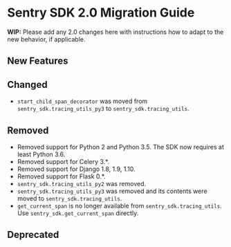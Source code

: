 # Sentry SDK 2.0 Migration Guide

**WIP:** Please add any 2.0 changes here with instructions how to adapt to the new behavior, if applicable.

## New Features

## Changed

- `start_child_span_decorator` was moved from `sentry_sdk.tracing_utils_py3` to `sentry_sdk.tracing_utils`.

## Removed

- Removed support for Python 2 and Python 3.5. The SDK now requires at least Python 3.6.
- Removed support for Celery 3.\*.
- Removed support for Django 1.8, 1.9, 1.10.
- Removed support for Flask 0.\*.
- `sentry_sdk.tracing_utils_py2` was removed.
- `sentry_sdk.tracing_utils_py3` was removed and its contents were moved to `sentry_sdk.tracing_utils`.
- `get_current_span` is no longer available from `sentry_sdk.tracing_utils`. Use `sentry_sdk.get_current_span` directly.

## Deprecated
